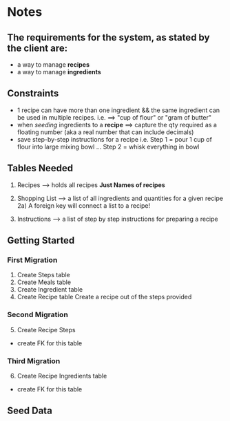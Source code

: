 # Notes

## The requirements for the system, as stated by the client are:
- a way to manage **recipes**
- a way to manage **ingredients**

## Constraints
- 1 recipe can have more than one ingredient && the same ingredient can be used in multiple recipes. i.e. ==> "cup of flour" or "gram of butter"
- when *seeding* ingredients to a **recipe** ==> capture the qty required as a floating number (aka a real number that can include decimals)
- save step-by-step instructions for a recipe
    i.e. Step 1 = pour 1 cup of flour into large mixing bowl
    ...  Step 2 = whisk everything in bowl

## Tables Needed
1) Recipes --> holds all recipes **Just Names of recipes**

2) Shopping List --> a list of all ingredients and quantities for a given recipe
    2a) A foreign key will connect a list to a recipe!

3) Instructions --> a list of step by step instructions for preparing a recipe

## Getting Started

### First Migration
1) Create Steps table
2) Create Meals table
3) Create Ingredient table
4) Create Recipe table 
Create a recipe out of the steps provided

### Second Migration
5) Create Recipe Steps
- create FK for this table

### Third Migration
6) Create Recipe Ingredients table
- create FK for this table


## Seed Data
